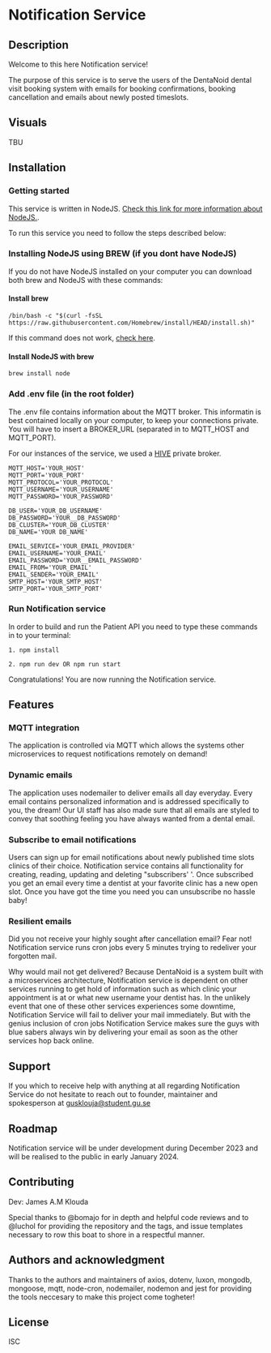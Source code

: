 # Notification Service

## Description
Welcome to this here Notification service! 

The purpose of this service is to serve the users of the DentaNoid dental visit booking system with emails for booking confirmations, booking cancellation and emails about newly posted timeslots.


## Visuals
TBU
## Installation
### Getting started

This service is written in NodeJS. [Check this link for more information about NodeJS.](https://nodejs.org/en).

To run this service you need to follow the steps described below:

### Installing NodeJS using BREW (if you dont have NodeJS)

If you do not have NodeJS installed on your computer you can download both brew and NodeJS with these commands:

#### Install brew
```
/bin/bash -c "$(curl -fsSL https://raw.githubusercontent.com/Homebrew/install/HEAD/install.sh)"
``````

If this command does not work, [check here](https://brew.sh/).

#### Install NodeJS with brew
```
brew install node
``````

### Add .env file (in the root folder)
The .env file contains information about the MQTT broker. This informatin is best contained locally on your computer, to keep your connections private. You will have to insert a BROKER_URL (separated in to MQTT_HOST and MQTT_PORT).

For our instances of the service, we used a [HIVE](https://www.hivemq.com/mqtt/) private broker.

```
MQTT_HOST='YOUR_HOST'
MQTT_PORT='YOUR_PORT'
MQTT_PROTOCOL='YOUR_PROTOCOL'
MQTT_USERNAME='YOUR_USERNAME'
MQTT_PASSWORD='YOUR_PASSWORD'

DB_USER='YOUR_DB_USERNAME'
DB_PASSWORD='YOUR__DB_PASSWORD'
DB_CLUSTER='YOUR_DB_CLUSTER'
DB_NAME='YOUR DB_NAME'

EMAIL_SERVICE='YOUR_EMAIL_PROVIDER'
EMAIL_USERNAME='YOUR_EMAIL'
EMAIL_PASSWORD='YOUR__EMAIL_PASSWORD'
EMAIL_FROM='YOUR_EMAIL'
EMAIL_SENDER='YOUR_EMAIL'
SMTP_HOST='YOUR_SMTP_HOST'
SMTP_PORT='YOUR_SMTP_PORT'
```

### Run Notification service
In order to build and run the Patient API you need to type these commands in to your terminal:


```
1. npm install

2. npm run dev OR npm run start
```
Congratulations! You are now running the Notification service.

## Features
### MQTT integration
The application is controlled via MQTT which allows the systems other microservices to request notifications remotely on demand!

### Dynamic emails
The application uses nodemailer to deliver emails all day everyday. Every email contains personalized information and is addressed specifically to you, the dream! Our UI staff has also made sure that all emails are styled to convey that soothing  feeling you have always wanted from a dental email.

### Subscribe to email notifications
Users can sign up for email notifications about newly published time slots clinics of their choice. Notification service contains all functionality for creating, reading, updating and deleting "subscribers' '. Once subscribed you get an email every time a dentist at your favorite clinic has a new open slot. Once you have got the time you need you can unsubscribe no hassle baby!

### Resilient emails
Did you not receive your highly sought after cancellation email? Fear not! Notification service runs cron jobs every 5 minutes trying to redeliver your forgotten mail. 

Why would mail not get delivered?
Because DentaNoid is a system built with a microservices architecture, Notification service is dependent on other services running to get hold of information such as which clinic your appointment is at or what new username your dentist has. In the unlikely event that one of these other services experiences some downtime, Notification Service will fail to deliver your mail immediately. But with the genius inclusion of cron jobs Notification Service makes sure the guys with blue sabers always win by delivering your email as soon as the other services hop back online. 

## Support
If you which to receive help with anything at all regarding Notification Service do not hesitate to reach out to founder, maintainer and spokesperson at gusklouja@student.gu.se

## Roadmap
Notification service will be under development during December 2023 and will be realised to the public in early January 2024. 
## Contributing
Dev: James A.M Klouda

Special thanks to @bomajo for in depth and helpful code reviews and to @luchol for providing the repository and the tags, and issue templates necessary to row this boat to shore in a respectful manner. 

## Authors and acknowledgment
Thanks to the authors and maintainers of axios, dotenv, luxon, mongodb, mongoose, mqtt, node-cron, nodemailer, nodemon and jest for providing the tools neccesary to make this project come togheter!

## License
ISC 
